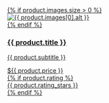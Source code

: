 
<div class="product-card">
  <a href="{{ product.url | relative_url }}">
    {% if product.images.size > 0 %}
      <div class="product-image">
        <img src="{{ product.images[0].src | relative_url }}" alt="{{ product.images[0].alt }}">
      </div>
    {% endif %}
    <div class="product-info">
      <h3>{{ product.title }}</h3>
      <p class="product-subtitle">{{ product.subtitle }}</p>
      <div class="product-price">${{ product.price }}</div>
      {% if product.rating %}
        <div class="product-rating">{{ product.rating_stars }}</div>
      {% endif %}
    </div>
  </a>
</div>